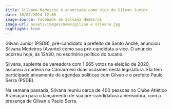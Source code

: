 ```yaml
---
title: Silvana Medeiros é anunciada como vice de Gilvan Junior
date: 30/07/2024 12:00
image-source: Facebook de Silvana Medeiros
image-url: assets/images/news/gilvan e silvana.jpg
highlight: true
---
```


Gilvan Junior (PSDB), pré-candidato a prefeito de Santo André, anunciou Silvana Medeiros (Avante) como sua pré-candidata a vice. O anúncio ocorreu hoje, às 12h30, no escritório político do tucano.

Silvana, suplente de vereadora com 1.665 votos na eleição de 2020, assumiu a cadeira na Câmara em duas ocasiões nesta legislatura. Ela tem participado ativamente de agendas políticas com Gilvan e o prefeito Paulo Serra (PSDB).

Na semana passada, Silvana reuniu cerca de 400 pessoas no Clube Atlético Aramaçan para o lançamento de sua pré-candidatura a vereadora, com a presença de Gilvan e Paulo Serra.